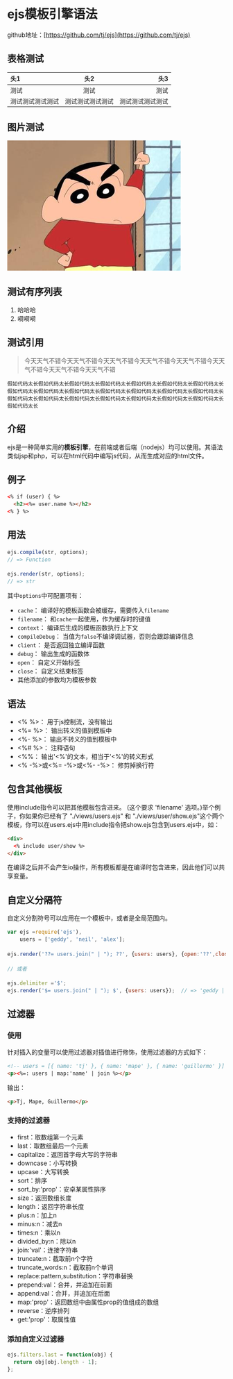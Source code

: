 # ejs模板引擎语法

github地址：[https://github.com/tj/ejs](https://github.com/tj/ejs)

## 表格测试

|头1|头2|头3|
|:--|:--:|--:|
|测试|测试|测试|
|测试测试测试测试|测试测试测试测试|测试测试测试测试|

## 图片测试

![蜡笔小新](./test.jpg)

## 测试有序列表

1. 哈哈哈
2. 嗬嗬嗬

## 测试引用

> 今天天气不错今天天气不错今天天气不错今天天气不错今天天气不错今天天气不错今天天气不错今天天气不错

```
假如代码太长假如代码太长假如代码太长假如代码太长假如代码太长假如代码太长假如代码太长假如代码太长假如代码太长假如代码太长假如代码太长假如代码太长假如代码太长假如代码太长假如代码太长假如代码太长假如代码太长假如代码太长假如代码太长假如代码太长假如代码太长假如代码太长
```

## 介绍

ejs是一种简单实用的**模板引擎**，在前端或者后端（nodejs）均可以使用。其语法类似jsp和php，可以在html代码中编写js代码，从而生成对应的html文件。

## 例子

```html
<% if (user) { %>
  <h2><%= user.name %></h2>
<% } %>
```

## 用法

```javascript
ejs.compile(str, options);
// => Function

ejs.render(str, options);
// => str
```

其中`options`中可配置项有：

* `cache`： 编译好的模板函数会被缓存，需要传入`filename`
* `filename`： 和`cache`一起使用，作为缓存时的键值
* `context`： 编译后生成的模板函数执行上下文
* `compileDebug`： 当值为`false`不编译调试器，否则会跟踪编译信息
* `client`： 是否返回独立编译函数
* `debug`： 输出生成的函数体
* `open`： 自定义开始标签
* `close`：  自定义结束标签
* 其他添加的参数均为模板参数

## 语法

* <% %>： 用于js控制流，没有输出
* <%= %>： 输出转义的值到模板中
* <%- %>： 输出不转义的值到模板中
* <%# %>： 注释语句
* <%%： 输出'<%'的文本，相当于'<%'的转义形式
* <% -%>或<%= -%>或<%- -%>： 修剪掉换行符

## 包含其他模板

使用include指令可以把其他模板包含进来。 (这个要求 'filename' 选项。)举个例子，你如果你已经有了 "./views/users.ejs" 和 "./views/user/show.ejs"这个两个模板，你可以在users.ejs中用include指令把show.ejs包含到users.ejs中，如：

```html
<div>
  <% include user/show %>
</div>
```

在编译之后并不会产生io操作，所有模板都是在编译时包含进来，因此他们可以共享变量。

## 自定义分隔符

自定义分割符号可以应用在一个模板中，或者是全局范围内。

```javascript
var ejs =require('ejs'),
    users = ['geddy', 'neil', 'alex'];

ejs.render('??= users.join(" | "); ??', {users: users}, {open:'??',close:'??'});  // => 'geddy | neil | alex'

// 或者

ejs.delimiter ='$';
ejs.render('$= users.join(" | "); $', {users: users});  // => 'geddy | neil | alex'
```

## 过滤器

### 使用

针对插入的变量可以使用过滤器对插值进行修饰，使用过滤器的方式如下：

```html
<!-- users = [{ name: 'tj' }, { name: 'mape' }, { name: 'guillermo' }] -->
<p><%=: users | map:'name' | join %></p>
```
输出：

```html
<p>Tj, Mape, Guillermo</p>
```

### 支持的过滤器

* first：取数组第一个元素
* last：取数组最后一个元素
* capitalize：返回首字母大写的字符串
* downcase：小写转换
* upcase：大写转换
* sort：排序
* sort_by:'prop'：安卓某属性排序
* size：返回数组长度
* length：返回字符串长度
* plus:n：加上n
* minus:n：减去n
* times:n：乘以n
* divided_by:n：除以n
* join:'val'：连接字符串
* truncate:n：截取前n个字符
* truncate_words:n：截取前n个单词
* replace:pattern,substitution：字符串替换
* prepend:val：合并，并追加在前面
* append:val：合并，并追加在后面
* map:'prop'：返回数组中由属性prop的值组成的数组
* reverse：逆序排列
* get:'prop'：取属性值

### 添加自定义过滤器

```javascript
ejs.filters.last = function(obj) {
  return obj[obj.length - 1];
};
```

